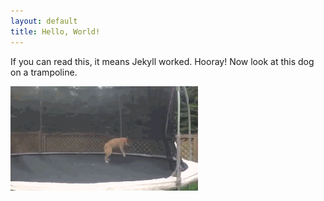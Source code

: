```yaml
---
layout: default
title: Hello, World!
---
```


If you can read this, it means Jekyll worked. Hooray! Now look at this dog on a trampoline.

![Dog on a trampoline](/img/posts/dog_on_a_trampoline.gif)
